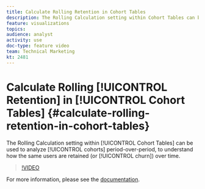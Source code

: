 ```yaml
---
title: Calculate Rolling Retention in Cohort Tables 
description: The Rolling Calculation setting within Cohort Tables can be used to analyze cohorts period-over-period, to understand how the same users are retained (or churn) over time.
feature: visualizations
topics: 
audience: analyst
activity: use
doc-type: feature video
team: Technical Marketing
kt: 2481
---
```


# Calculate Rolling [!UICONTROL Retention] in [!UICONTROL Cohort Tables] {#calculate-rolling-retention-in-cohort-tables}

The Rolling Calculation setting within [!UICONTROL Cohort Tables] can be used to analyze [!UICONTROL cohorts] period-over-period, to understand how the same users are retained (or [!UICONTROL churn]) over time.

>[!VIDEO](https://video.tv.adobe.com/v/25962/?quality=12)

For more information, please see the [documentation](https://marketing.adobe.com/resources/help/en_US/analytics/analysis-workspace/cohort_analysis.html).

